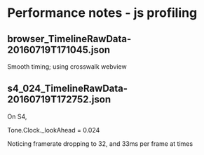 # Performance notes - js profiling

## browser_TimelineRawData-20160719T171045.json

Smooth timing; using crosswalk webview


## s4_024_TimelineRawData-20160719T172752.json

On S4, 

 Tone.Clock._lookAhead = 0.024

Noticing framerate dropping to 32, and 33ms per frame at times


